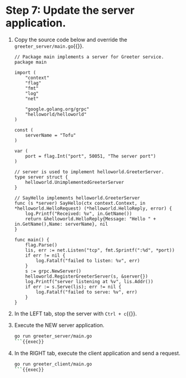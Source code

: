 # Step 7: Update the server application.

1. Copy the source code below and override the `greeter_server/main.go`{{}}.

    ```
    // Package main implements a server for Greeter service.
    package main
    
    import (
    	"context"
    	"flag"
    	"fmt"
    	"log"
    	"net"
    
    	"google.golang.org/grpc"
    	"helloworld/helloworld"
    )

    const (
    	serverName = "Tofu"
    )
    
    var (
    	port = flag.Int("port", 50051, "The server port")
    )
    
    // server is used to implement helloworld.GreeterServer.
    type server struct {
    	helloworld.UnimplementedGreeterServer
    }
    
    // SayHello implements helloworld.GreeterServer
    func (s *server) SayHello(ctx context.Context, in *helloworld.HelloRequest) (*helloworld.HelloReply, error) {
    	log.Printf("Received: %v", in.GetName())
    	return &helloworld.HelloReply{Message: "Hello " + in.GetName(),Name: serverName}, nil
    }
    
    func main() {
    	flag.Parse()
    	lis, err := net.Listen("tcp", fmt.Sprintf(":%d", *port))
    	if err != nil {
    		log.Fatalf("failed to listen: %v", err)
    	}
    	s := grpc.NewServer()
    	helloworld.RegisterGreeterServer(s, &server{})
    	log.Printf("server listening at %v", lis.Addr())
    	if err := s.Serve(lis); err != nil {
    		log.Fatalf("failed to serve: %v", err)
    	}
    }
    ```

1. In the LEFT tab, stop the server with `Ctrl + c`{{}}.  

1. Execute the NEW server application.

    ```bash
    go run greeter_server/main.go
    ```{{exec}}

1. In the RIGHT tab, execute the client application and send a request.

    ```bash
    go run greeter_client/main.go
    ```{{exec}}
